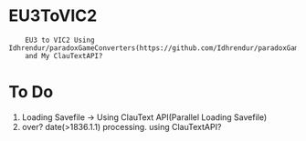 # EU3ToVIC2
        EU3 to VIC2 Using Idhrendur/paradoxGameConverters(https://github.com/Idhrendur/paradoxGameConverters/tree/master/EU3ToV2) 
        and My ClauTextAPI?
# To Do
  1. Loading Savefile -> Using ClauText API(Parallel Loading Savefile)
  2. over? date(>1836.1.1) processing. using ClauTextAPI?
